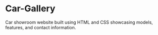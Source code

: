 # Car-Gallery
Car showroom website built using HTML and CSS showcasing models, features, and contact information.

